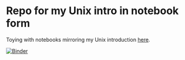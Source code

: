 # Repo for my Unix intro in notebook form

Toying with notebooks mirroring my Unix introduction [here](https://astrobiomike.github.io/unix/unix-intro).

[![Binder](https://mybinder.org/badge_logo.svg)](https://mybinder.org/v2/gh/AstrobioMike/binder-conda-unix/main?urlpath=lab/tree/notebooks/00-unix-intro.ipynb)

